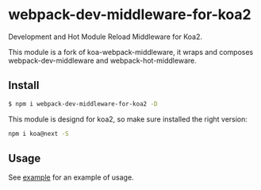 # webpack-dev-middleware-for-koa2
Development and Hot Module Reload Middleware for Koa2.

This module is a fork of koa-webpack-middleware, it wraps and composes webpack-dev-middleware and webpack-hot-middleware.

## Install

```sh
$ npm i webpack-dev-middleware-for-koa2 -D
```
This module is designd for koa2, so make sure installed the right version:

```sh
npm i koa@next -S
```

## Usage

See [example](https://github.com/JavaScriptnoob1/react-webpack2) for an example of usage.
